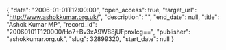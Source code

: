 {
  "date": "2006-01-01T12:00:00", 
  "open_access": true, 
  "target_url": "http://www.ashokkumar.org.uk/", 
  "description": "", 
  "end_date": null, 
  "title": "Ashok Kumar MP", 
  "record_id": "20060101T120000/Ho7+Bv3xA9W88jUFpnxlcg==", 
  "publisher": "ashokkumar.org.uk", 
  "slug": 32899320, 
  "start_date": null
}

